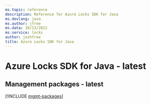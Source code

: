 ```yaml
---
ms.topic: reference
description: Reference for Azure Locks SDK for Java
ms.devlang: java
ms.author: jfree
ms.data: 10/13/2022
ms.service: locks
author: joshfree
title: Azure Locks SDK for Java
---
```

# Azure Locks SDK for Java - latest

## Management packages - latest
[!INCLUDE [mgmt-packages](locks-mgmt-index.md)]